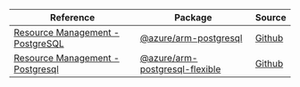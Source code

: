 | Reference | Package | Source |
|---|---|---|
|[Resource Management - PostgreSQL](arm-postgresql-readme)|[@azure/arm-postgresql](https://www.npmjs.com/package/@azure/arm-postgresql)|[Github](https://github.com/Azure/azure-sdk-for-js/blob/main/sdk/postgresql/arm-postgresql)|
|[Resource Management - Postgresql](arm-postgresql-flexible-readme)|[@azure/arm-postgresql-flexible](https://www.npmjs.com/package/@azure/arm-postgresql-flexible)|[Github](https://github.com/Azure/azure-sdk-for-js/blob/main/sdk/postgresql/arm-postgresql-flexible)|
